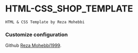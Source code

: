 # HTML-CSS_SHOP_TEMPLATE



```
HTML & CSS Template by Reza Mohebbi
```

### Customize configuration
Github [Reza Mohebbi1999](https://github.com/rezamohebbi/HTML-CSS_SHOP_TEMPLATE).
